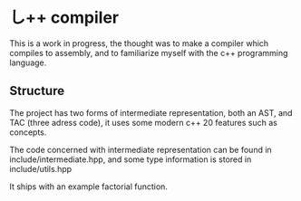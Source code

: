 # し++ compiler
This is a work in progress, the thought was to make a compiler which compiles to assembly, and to familiarize myself with the c++ programming language.

## Structure
The project has two forms of intermediate representation, both an AST, and TAC (three adress code), it uses some modern c++ 20 features such as concepts.

The code concerned with intermediate representation can be found in include/intermediate.hpp, and some type information is stored in include/utils.hpp

It ships with an example factorial function.
